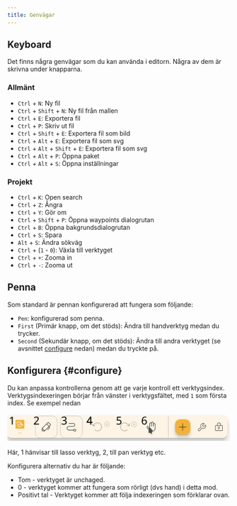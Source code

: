 ```yaml
---
title: Genvägar
---
```


## Keyboard

Det finns några genvägar som du kan använda i editorn.
Några av dem är skrivna under knapparna.

### Allmänt

- `Ctrl` + `N`: Ny fil
- `Ctrl` + `Shift` + `N`: Ny fil från mallen
- `Ctrl` + `E`: Exportera fil
- `Ctrl` + `P`: Skriv ut fil
- `Ctrl` + `Shift` + `E`: Exportera fil som bild
- `Ctrl` + `Alt` + `E`: Exportera fil som svg
- `Ctrl` + `Alt` + `Shift` + `E`: Exportera fil som svg
- `Ctrl` + `Alt` + `P`: Öppna paket
- `Ctrl` + `Alt` + `S`: Öppna inställningar

### Projekt

- `Ctrl` + `K`: Open search
- `Ctrl` + `Z`: Ångra
- `Ctrl` + `Y`: Gör om
- `Ctrl` + `Shift` + `P`: Öppna waypoints dialogrutan
- `Ctrl` + `B`: Öppna bakgrundsdialogrutan
- `Ctrl` + `S`: Spara
- `Alt` + `S`: Ändra sökväg
- `Ctrl` + (`1` - `0`): Växla till verktyget
- `Ctrl` + `+`: Zooma in
- `Ctrl` + `-`: Zooma ut

## Penna

Som standard är pennan konfigurerad att fungera som följande:

- `Pen`: konfigurerad som penna.
- `First` (Primär knapp, om det stöds): Ändra till handverktyg medan du trycker.
- `Second` (Sekundär knapp, om det stöds): Ändra till andra verktyget (se avsnittet [configure](#configure) nedan) medan du tryckte på.

## Konfigurera {#configure}

Du kan anpassa kontrollerna genom att ge varje kontroll ett verktygsindex. Verktygsindexeringen börjar från vänster i verktygsfältet, med `1` som första index. Se exempel nedan

![toolbar numrerad](toolbar_numbered.png)

Här, 1 hänvisar till lasso verktyg, 2, till pan verktyg etc.

Konfigurera alternativ du har är följande:

- Tom - verktyget är unchaged.
- 0 - verktyget kommer att fungera som rörligt (dvs hand) i detta mod.
- Positivt tal - Verktyget kommer att följa indexeringen som förklarar ovan.
